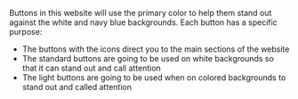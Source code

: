 
Buttons in this website will use the primary color to help them stand out against the white and navy blue backgrounds. Each button has a specific purpose:

- The buttons with the icons direct you to the main sections of the website
- The standard buttons are going to be used on white backgrounds so that it can stand out and call attention
- The light buttons are going to be used when on colored backgrounds to stand out and called attention
